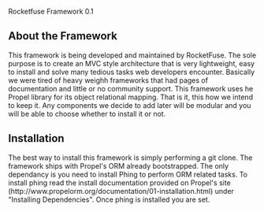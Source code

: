 Rocketfuse Framework 0.1

<h2>About the Framework</h2>
<p>This framework is being developed and maintained by RocketFuse. The sole purpose is to create an MVC style architecture that is very lightweight, easy to install and 
solve many tedious tasks web developers encounter. Basically we were tired of heavy weighh frameworks that had pages of documentation and little or no community 
support. This framework uses he Propel library for its object relational mapping. That is it, this how we intend to keep it. Any components we decide to add later will be modular and you will be able to choose whether to install it or not.</p>

<h2>Installation</h2>
<p>The best way to install this framework is simply performing a git clone. The framework ships with Propel's ORM already bootstrapped. The only dependancy is you need to install Phing to perform ORM related tasks. To install phing read the install documentation provided on Propel's site (http://www.propelorm.org/documentation/01-installation.html) under "Installing Dependencies". Once phing is installed you are set.</p>
